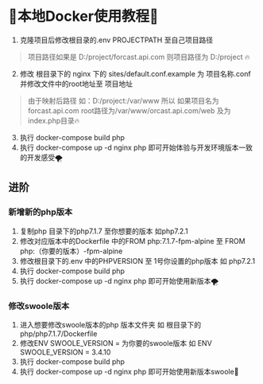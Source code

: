# 🚀本地Docker使用教程🚗
1. 克隆项目后修改根目录的.env PROJECTPATH 至自己项目路径
> 项目路径如果是 D:/project/forcast.api.com 则项目路径为 D:/project 🔥
2. 修改 根目录下的 nginx 下的 sites/default.conf.example 为 项目名称.conf 并修改文件中的root地址至 项目地址
> 由于映射后路径 如：D:/project:/var/www 所以 如果项目名为forcast.api.com root路径为/var/www/orcast.api.com/web  及为index.php目录🔥
3. 执行 docker-compose build php
4. 执行 docker-compose up -d nginx php 即可开始体验与开发环境版本一致的开发感受🌪️

## 进阶
### 新增新的php版本
1. 复制php 目录下的php7.1.7 至你想要的版本 如php7.2.1
2. 修改对应版本中的Dockerfile 中的FROM php:7.1.7-fpm-alpine 至 FROM php:（你要的版本）-fpm-alpine
3. 修改根目录下的.env 中的PHPVERSION 至 1号你设置的php版本 如 php7.2.1
4. 执行 docker-compose build php
5. 执行 docker-compose up -d nginx php 即可开始使用新版本🌪️

### 修改swoole版本
1. 进入想要修改swoole版本的php 版本文件夹 如 根目录下的 php/php7.1.7/Dockerfile
2. 修改ENV SWOOLE_VERSION = 为你要的swoole版本 如 ENV SWOOLE_VERSION = 3.4.10
3. 执行 docker-compose build php
4. 执行 docker-compose up -d nginx php 即可开始使用新版本swoole🚀 